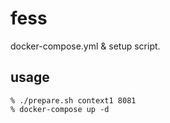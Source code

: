 # fess 

docker-compose.yml & setup script.

## usage

```
% ./prepare.sh context1 8081
% docker-compose up -d
```

